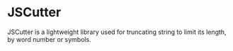 # JSCutter

JSCutter is a lightweight library used for truncating string to limit its length, by word number or symbols.